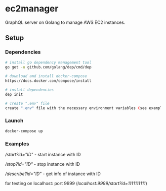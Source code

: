 # ec2manager
GraphQL server on Golang to manage AWS EC2 instances.

## Setup

### Dependencies

```bash
# install go dependency management tool 
go get -u github.com/golang/dep/cmd/dep
  
# download and install docker-compose
https://docs.docker.com/compose/install

# install dependencies
dep init

# create ".env" file
create ".env" file with the necessary environment variables (see example .env.sample)
```
### Launch
```bash
docker-compose up
```
### Examples 
*/start?id="ID"* - start instance with ID

*/stop?id="ID"* - stop instance with ID

*/describe?id="ID"* - get info of instance with ID

for testing on localhost: port 9999 (*localhost:9999/start?id=1111111111*)
